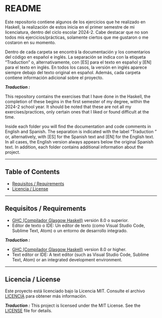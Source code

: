 # README

Este repositorio contiene algunos de los ejercicios que he realizado en Haskell, la realización de estos inicia en el primer semestre de mi licenciatura, dentro del ciclo escolar 2024-2. Cabe destacar que no son todos mis ejercicios/prácticas, solamente ciertos que me gustaron o me costaron en su momento.

Dentro de cada carpeta se encontrá la documentación y los comentarios del código en español e inglés. La separación se indica con la etiqueta “Traduction” o, alternativamente, con [ES] para el texto en español y [EN] para el texto en inglés. En todos los casos, la versión en inglés aparece siempre debajo del texto original en español. Además, cada carpeta contiene información adicional sobre el proyecto.

***Traduction :***

This repository contains the exercises that I have done in the Haskell, the completion of these begins in the first semester of my degree, within the 2024-2 school year. It should be noted that these are not all my exercises/practices, only certain ones that I liked or found difficult at the time.

Inside each folder you will find the documentation and code comments in English and Spanish. The separation is indicated with the label “Traduction ” or, alternatively, with [ES] for the Spanish text and [EN] for the English text. In all cases, the English version always appears below the original Spanish text. In addition, each folder contains additional information about the project.


---

## Table of Contents

- [Requisitos / Requirements](#requisitos--requirements)
- [Licencia / License](#licencia--license)


---

## Requisitos / Requirements

- [GHC (Compilador Glasgow Haskell)](https://www.haskell.org/ghc/) versión 8.0 o superior.
- Editor de texto o IDE: Un editor de texto (como Visual Studio Code, Sublime Text, Atom) o un entorno de desarrollo integrado.

***Traduction :***

- [GHC (Compilador Glasgow Haskell)](https://www.haskell.org/ghc/) version 8.0 or higher.
- Text editor or IDE: A text editor (such as Visual Studio Code, Sublime Text, Atom) or an integrated development environment.

---

## Licencia / License
Este proyecto está licenciado bajo la Licencia MIT. Consulte el archivo [LICENCIA](LICENCIA) para obtener más información.

***Traduction :***
This project is licensed under the MIT License. See the [LICENSE](LICENSE) file for details.


